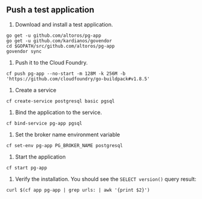 ## Push a test application

1. Download and install a test application.
  ```exec
  go get -u github.com/altoros/pg-app
  go get -u github.com/kardianos/govendor
  cd $GOPATH/src/github.com/altoros/pg-app
  govendor sync
  ```

1. Push it to the Cloud Foundry.
  ```exec
  cf push pg-app --no-start -m 128M -k 256M -b 'https://github.com/cloudfoundry/go-buildpack#v1.8.5'
  ```

1. Create a service
  ```exec
  cf create-service postgresql basic pgsql
  ```

1. Bind the application to the service.
  ```exec
  cf bind-service pg-app pgsql
  ```

1. Set the broker name environment variable
  ```exec
  cf set-env pg-app PG_BROKER_NAME postgresql
  ```

1. Start the application
  ```exec
  cf start pg-app
  ```

1. Verify the installation. You should see the `SELECT version()` query result:
  ```exec
  curl $(cf app pg-app | grep urls: | awk '{print $2}')
  ```
